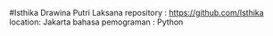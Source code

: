 #Isthika Drawina Putri Laksana
repository : https://github.com/Isthika
location: Jakarta
bahasa pemograman : Python